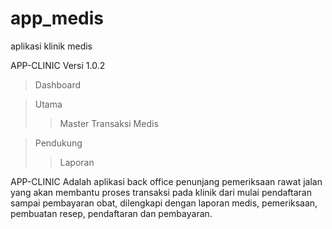 # app_medis
aplikasi klinik medis


APP-CLINIC Versi 1.0.2

> Dashboard 

> Utama
  >>Master
  >>Transaksi
  >>Medis
  
> Pendukung
  >>Laporan


APP-CLINIC Adalah aplikasi back office penunjang pemeriksaan rawat jalan yang akan membantu proses transaksi pada klinik dari mulai pendaftaran sampai pembayaran obat, dilengkapi dengan laporan medis, pemeriksaan, pembuatan resep, pendaftaran dan pembayaran. 
